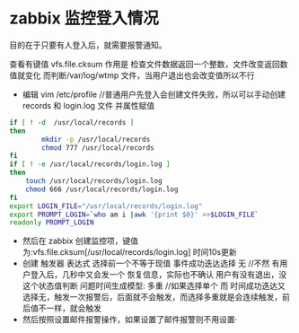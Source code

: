 # zabbix 监控登入情况

目的在于只要有人登入后，就需要报警通知。

查看有键值 vfs.file.cksum 作用是 检查文件数据返回一个整数，文件改变返回数值就变化
而判断/var/log/wtmp 文件，当用户退出也会改变值所以不行

* 编辑 vim /etc/profile //普通用户先登入会创建文件失败，所以可以手动创建 records 和 login.log  文件
  并属性赋值

```bash
if [ ! -d  /usr/local/records ]
then
        mkdir -p /usr/local/records
        chmod 777 /usr/local/records
fi
if [ ! -e /usr/local/records/login.log ]
then
    touch /usr/local/records/login.log
    chmod 666 /usr/local/records/login.log
fi
export LOGIN_FILE="/usr/local/records/login.log"
export PROMPT_LOGIN=`who am i |awk '{print $0}' >>$LOGIN_FILE`
readonly PROMPT_LOGIN

```

* 然后在 zabbix 创建监控项，键值为:vfs.file.cksum[/usr/local/records/login.log] 时间10s更新
* 创建 触发器 表达式 选择前一个不等于现值
  事件成功迭达选择 无 //不然 有用户登入后，几秒中又会发一个 恢复信息，实际也不确认 用户有没有退出，没这个状态值判断
  问题时间生成模型: 多重 //如果选择单个 而 时间成功迭达又选择无，触发一次报警后，后面就不会触发，而选择多重就是会连续触发，前后值不一样，就会触发
* 然后按照设置邮件报警操作，如果设置了邮件报警则不用设置·
